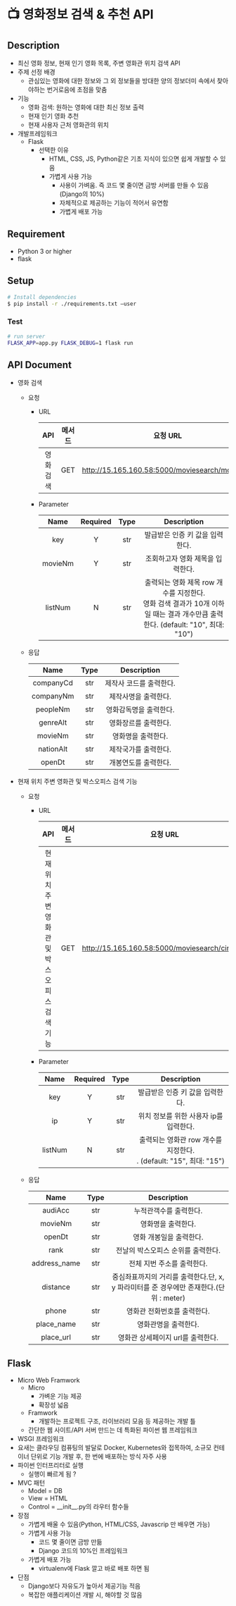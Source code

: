 # :tv: 영화정보 검색 & 추천 API 



## Description

* 최신 영화 정보, 현재 인기 영화 목록, 주변 영화관 위치 검색 API
* 주제 선정 배경
  * 관심있는 영화에 대한 정보와 그 외 정보들을 방대한 양의 정보더미 속에서 찾아야하는 번거로음에 초점을 맞춤
* 기능
  * 영화 검색: 원하는 영화에 대한 최신 정보 출력
  * 현재 인기 영화 추천
  * 현재 사용자 근처 영화관의 위치 
* 개발프레임워크
  * Flask
    * 선택한 이유
      * HTML, CSS, JS, Python같은 기초 지식이 있으면 쉽게 개발할 수 있음
      * 가볍게 사용 가능
        *  사용이 가벼움. 즉 코드 몇 줄이면 금방 서버를 만들 수 있음 (Django의 10%)
        *  자체적으로 제공하는 기능이 적어서 유연함
        *  가볍게 배포 가능


## Requirement

* Python 3 or higher
* flask



## Setup

```bash
# Install dependencies
$ pip install -r ./requirements.txt –user
```



### Test

```bash
# run server
FLASK_APP=app.py FLASK_DEBUG=1 flask run
```



## API Document

* 영화 검색

  * 요청

    * URL

      |    API    | 메서드 |                    요청 URL                     | 출력 포맷 |
      | :-------: | :----: | :---------------------------------------------: | :-------: |
      | 영화 검색 |  GET   | http://15.165.160.58:5000/moviesearch/movieinfo |   JSON    |

    * Parameter

      |  Name   | Required | Type |                         Description                          |
      | :-----: | :------: | :--: | :----------------------------------------------------------: |
      |   key   |    Y     | str  |               발급받은 인증 키 값을 입력한다.                |
      | movieNm |    Y     | str  |               조회하고자 영화 제목을 입력한다.               |
      | listNum |    N     | str  | 출력되는 영화 제목 row 개수를 지정한다.<br />영화 검색 결과가 10개 이하일 때는 결과 개수만큼 출력한다. (default: "10",  최대: "10") |

  * 응답

    |   Name    | Type |       Description       |
    | :-------: | :--: | :---------------------: |
    | companyCd | str  | 제작사 코드를 출력한다. |
    | companyNm | str  |  제작사명을 출력한다.   |
    | peopleNm  | str  | 영화감독명을 출력한다.  |
    | genreAlt  | str  |  영화장르를 출력한다.   |
    |  movieNm  | str  |   영화명을 출력한다.    |
    | nationAlt | str  |  제작국가를 출력한다.   |
    |  openDt   | str  |  개봉연도를 출력한다.   |

    

* 현재 위치 주변 영화관 및 박스오피스 검색 기능

  * 요청

    * URL

      |                        API                         | 메서드 |                    요청 URL                    | 출력 포맷 |
      | :------------------------------------------------: | :----: | :--------------------------------------------: | :-------: |
      | 현재 위치 주변 영화관 및<br />박스오피스 검색 기능 |  GET   | http://15.165.160.58:5000/moviesearch/cineinfo |   JSON    |

    * Parameter

      |  Name   | Required | Type |                         Description                          |
      | :-----: | :------: | :--: | :----------------------------------------------------------: |
      |   key   |    Y     | str  |               발급받은 인증 키 값을 입력한다.                |
      |   ip    |    Y     | str  |            위치 정보를 위한 사용자 ip를 입력한다.            |
      | listNum |    N     | str  | 출력되는 영화관 row 개수를 지정한다.<br />. (default: "15",  최대: "15") |

  * 응답

    |     Name     | Type |                         Description                          |
    | :----------: | :--: | :----------------------------------------------------------: |
    |   audiAcc    | str  |                    누적관객수를 출력한다.                    |
    |   movieNm    | str  |                      영화명을 출력한다.                      |
    |    openDt    | str  |                   영화 개봉일을 출력한다.                    |
    |     rank     | str  |              전날의 박스오피스 순위를 출력한다.              |
    | address_name | str  |                  전체 지번 주소를 출력한다.                  |
    |   distance   | str  | 중심좌표까지의 거리를 출력한다.단, x, y 파라미터를 준 경우에만 존재한다.(단위 : meter) |
    |    phone     | str  |                 영화관 전화번호를 출력한다.                  |
    |  place_name  | str  |                     영화관명을 출력한다.                     |
    |  place_url   | str  |              영화관 상세페이지 url를 출력한다.               |
    

## Flask
 * Micro Web Framwork
   * Micro
     * 가벼운 기능 제공
     * 확장성 넓음
   * Framwork
     * 개발하는 프로젝트 구조, 라이브러리 모음 등 제공하는 개발 틀
   * 간단한 웹 사이트/API 서버 만드는 데 특화된 파이썬 웹 프레임워크
 * WSGI 프레임워크
 * 요새는 클라우딩 컴퓨팅의 발달로 Docker, Kubernetes와 접목하여, 소규모 컨테이너 단위로 기능 개발 후, 한 번에 배포하는 방식 자주 사용
 * 파이썬 인터프리터로 실행
   * 실행이 빠르게 됨 ?
 * MVC 패턴
   * Model  = DB
   * View = HTML
   * Control = \_\_init__.py의 라우터 함수들
 * 장점
   * 가볍게 배울 수 있음(Python, HTML/CSS, Javascrip 만 배우면 가능)
   * 가볍게 사용 가능
     * 코드 몇 줄이면 금방 만듦
     * Django 코드의 10%인 프레임워크
   * 가볍게 배포 가능
     *  virtualenv에 Flask 깔고 바로 배포 하면 됨
 * 단점
   * Django보다 자유도가 높아서 제공기능 적음
   * 복잡한 애플리케이션 개발 시, 해야할 것 많음 
